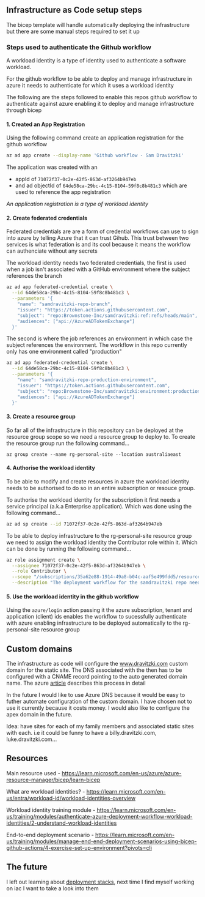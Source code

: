 ## Infrastructure as Code setup steps

The bicep template will handle automatically deploying the infrastructure but there are some manual steps required to set it up

### Steps used to authenticate the Github workflow

A workload identity is a type of identity used to authenticate a software workload.

For the github workflow to be able to deploy and manage infrastructure in azure it needs to authenticate for which it uses a workload identity

The following are the steps followed to enable this repos github workflow to authenticate against azure enabling it to deploy and manage infrastructure through bicep

#### 1. Created an App Registration

Using the following command create an application registration for the github workflow

```bash
az ad app create --display-name 'Github workflow - Sam Dravitzki'
```

The application was created with an

- appId of `71072f37-0c2e-42f5-863d-af3264b947eb`
- and ad objectId of `64de58ca-29bc-4c15-8104-59f8c8b481c3`
  which are used to reference the app registration

_An application registration is a type of workload identity_

#### 2. Create federated credentials

Federated credentials are are a form of credential workflows can use to sign into azure by telling Azure that it can trust Gihub. This trust between two services is what federation is and its cool because it means the workflow can authenciate without any secrets

The workload identity needs two federated credentials, the first is used when a job isn't associated with a GitHub environment where the subject references the branch

```bash
az ad app federated-credential create \
  --id 64de58ca-29bc-4c15-8104-59f8c8b481c3 \
  --parameters '{
    "name": "samdravitzki-repo-branch",
    "issuer": "https://token.actions.githubusercontent.com",
    "subject": "repo:Brownstone-Inc/samdravitzki:ref:refs/heads/main",
    "audiences": ["api://AzureADTokenExchange"]
  }'
```

The second is where the job references an environment in which case the subject references the environment. The workflow in this repo currently only has one environment called "production"

```bash
az ad app federated-credential create \
  --id 64de58ca-29bc-4c15-8104-59f8c8b481c3 \
  --parameters '{
    "name": "samdravitzki-repo-production-environment",
    "issuer": "https://token.actions.githubusercontent.com",
    "subject": "repo:Brownstone-Inc/samdravitzki:environment:production",
    "audiences": ["api://AzureADTokenExchange"]
  }'
```

#### 3. Create a resource group

So far all of the infrastructure in this repository can be deployed at the resource group scope so we need a resource group to deploy to. To create the resource group run the following command...

```
az group create --name rg-personal-site --location australiaeast
```

#### 4. Authorise the workload identity

To be able to modify and create resources in azure the workload identity needs to be authorised to do so in an entire subscription or resouce group.

To authorise the workload identity for the subscription it first needs a service principal (a.k.a Enterprise application). Which was done using the following command...

```bash
az ad sp create --id 71072f37-0c2e-42f5-863d-af3264b947eb
```

To be able to deploy infrastructure to the rg-personal-site resource group we need to assign the workload identity the Contributor role within it. Which can be done by running the following command...

```bash
az role assignment create \
  --assignee 71072f37-0c2e-42f5-863d-af3264b947eb \
  --role Contributor \
  --scope "/subscriptions/35a62e88-1914-49a8-b04c-aaf5e499fdd5/resourceGroups/rg-personal-site" \
  --description "The deployment workflow for the samdravitzki repo needs to be able to create resources within the rg-personal-site resource group"
```

#### 5. Use the workload identity in the github workflow

Using the `azure/login` action passing it the azure subscription, tenant and application (client) ids enables the workflow to sucessfully authenticate with azure enabling infrastructure to be deployed automatically to the rg-personal-site resource group

## Custom domains

The infrastructure as code will configure the www.dravitzki.com custom domain for the static site. The DNS associated with the then has to be configured with a CNAME record pointing to the auto generated domain name. The azure [article](https://learn.microsoft.com/en-us/azure/static-web-apps/custom-domain-external) describes this process in detail

In the future I would like to use Azure DNS because it would be easy to futher automate configuration of the custom domain. I have chosen not to use it currently because it costs money. I would also like to configure the apex domain in the future.

Idea: have sites for each of my family members and associated static sites with each. i.e it could be funny to have a billy.dravitzki.com, luke.dravitzki.com...

## Resources

Main resource used - https://learn.microsoft.com/en-us/azure/azure-resource-manager/bicep/learn-bicep

What are workload identities? - https://learn.microsoft.com/en-us/entra/workload-id/workload-identities-overview

Workload identity training module - https://learn.microsoft.com/en-us/training/modules/authenticate-azure-deployment-workflow-workload-identities/2-understand-workload-identities

End-to-end deployment scenario - https://learn.microsoft.com/en-us/training/modules/manage-end-end-deployment-scenarios-using-bicep-github-actions/4-exercise-set-up-environment?pivots=cli

## The future

I left out learning about [deployment stacks](https://learn.microsoft.com/en-us/training/modules/introduction-to-deployment-stacks/), next time I find myself working on iac I want to take a look into them
